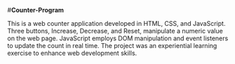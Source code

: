 #**Counter-Program**

This is a web counter application developed in HTML, CSS, and JavaScript. Three buttons, Increase, Decrease, and Reset, manipulate a numeric value on the web page. JavaScript employs DOM manipulation and event listeners to update the count in real time. The project was an experiential learning exercise to enhance web development skills.
